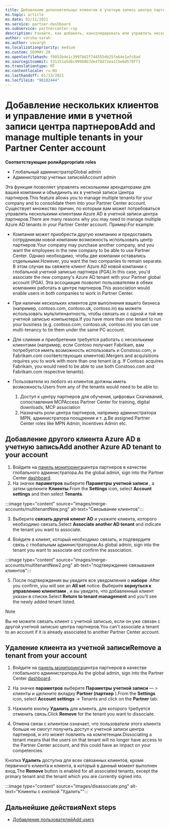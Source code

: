 ```yaml
---
title: Добавление дополнительных клиентов в учетную запись центра партнеров
ms.topic: article
ms.date: 01/11/2021
ms.service: partner-dashboard
ms.subservice: partnercenter-csp
description: Узнайте, как добавить, консолидировать или управлять несколькими клиентами Azure AD в учетной записи центра партнеров. Дополнительные сведения о некоторых причинах, по которым может потребоваться сделать это.
author: varsha-sarah
ms.author: vavargh
ms.localizationpriority: medium
ms.custom: SEOMAY.20
ms.openlocfilehash: f9852b4e1c3997b82f744555db25fe64e1afc8ad
ms.sourcegitcommit: 531151a5dbc999b8b7de478d72ea115e6d579ff1
ms.translationtype: MT
ms.contentlocale: ru-RU
ms.lasthandoff: 01/13/2021
ms.locfileid: "98182444"
---
```

# <a name="add-and-manage-multiple-tenants-in-your-partner-center-account"></a><span data-ttu-id="59405-104">Добавление нескольких клиентов и управление ими в учетной записи центра партнеров</span><span class="sxs-lookup"><span data-stu-id="59405-104">Add and manage multiple tenants in your Partner Center account</span></span>


<span data-ttu-id="59405-105">**Соответствующие роли**</span><span class="sxs-lookup"><span data-stu-id="59405-105">**Appropriate roles**</span></span>

- <span data-ttu-id="59405-106">Глобальный администратор</span><span class="sxs-lookup"><span data-stu-id="59405-106">Global admin</span></span>
- <span data-ttu-id="59405-107">Администратор учетных записей</span><span class="sxs-lookup"><span data-stu-id="59405-107">Account admin</span></span>

<span data-ttu-id="59405-108">Эта функция позволяет управлять несколькими арендаторами для вашей компании и объединить их в учетной записи Центра партнеров.</span><span class="sxs-lookup"><span data-stu-id="59405-108">This feature allows you to manage multiple tenants for your company and to consolidate them into your Partner Center account.</span></span> <span data-ttu-id="59405-109">Существует множество причин, по которым вам может потребоваться управлять несколькими клиентами Azure AD в учетной записи центра партнеров.</span><span class="sxs-lookup"><span data-stu-id="59405-109">There are many reasons why you may need to manage multiple Azure AD tenants in your Partner Center account.</span></span> <span data-ttu-id="59405-110">Пример:</span><span class="sxs-lookup"><span data-stu-id="59405-110">For example:</span></span>

- <span data-ttu-id="59405-111">Компания может приобрести другую компанию и предоставить сотрудникам новой компании возможность использовать центр партнеров.</span><span class="sxs-lookup"><span data-stu-id="59405-111">Your company may purchase another company, and you want the employees in the new company to be able to use Partner Center.</span></span> <span data-ttu-id="59405-112">Однако необходимо, чтобы две компании оставались отдельными.</span><span class="sxs-lookup"><span data-stu-id="59405-112">However, you want the two companies to remain separate.</span></span> <span data-ttu-id="59405-113">В этом случае вы свяжете клиент Azure AD новой компании с глобальной учетной записью партнера (PGA).</span><span class="sxs-lookup"><span data-stu-id="59405-113">In this case, you'd associate the new company's Azure AD tenant with your Partner global account (PGA).</span></span> <span data-ttu-id="59405-114">Эта ассоциация позволит пользователям в обеих компаниях работать в центре партнеров.</span><span class="sxs-lookup"><span data-stu-id="59405-114">This association would enable users in both companies to work in Partner Center.</span></span>

- <span data-ttu-id="59405-115">При наличии нескольких клиентов для выполнения вашего бизнеса (например, contoso.com, contoso.uk, contoso.in) вы можете использовать мультитенантность, чтобы связать их с одной и той же учетной записью компьютера.</span><span class="sxs-lookup"><span data-stu-id="59405-115">If you have more than one tenant to run your business (e.g. contoso.com, contoso.uk, contoso.in) you can use multi-tenancy to tie them under the same PC account.</span></span>

- <span data-ttu-id="59405-116">Для слияния и приобретения требуется работать с несколькими клиентами (например, если Contoso получает Fabrikam, вам потребуется иметь возможность использовать и Constoso.com, и Fabrikam.com соответствующих клиентов).</span><span class="sxs-lookup"><span data-stu-id="59405-116">Mergers and acquisitions requires you to work with more than one tenant (e.g. If Contoso acquires Fabrikam, you would need to be able to use both Constoso.com and Fabrikam.com respective tenants).</span></span>

- <span data-ttu-id="59405-117">Пользователи из любого из клиентов должны иметь возможность:</span><span class="sxs-lookup"><span data-stu-id="59405-117">Users from any of the tenants would need to be able to:</span></span>
    1.  <span data-ttu-id="59405-118">Доступ к центру партнеров для обучения, цифровых Скачиваний, сопоставления MCP</span><span class="sxs-lookup"><span data-stu-id="59405-118">Access Partner Center for training, digital downloads, MCP association</span></span>
    2.  <span data-ttu-id="59405-119">Назначать роли центра партнеров, например администратора MPN, администратора поощрения и т. д.</span><span class="sxs-lookup"><span data-stu-id="59405-119">Be assigned Partner Center roles like MPN Admin, Incentives Admin etc.</span></span>


## <a name="add-another-azure-ad-tenant-to-your-account"></a><span data-ttu-id="59405-120">Добавление другого клиента Azure AD в учетную запись</span><span class="sxs-lookup"><span data-stu-id="59405-120">Add another Azure AD tenant to your account</span></span>

1. <span data-ttu-id="59405-121">Войдите на [панель мониторинга](https://partner.microsoft.com/dashboard)центра партнеров в качестве глобального администратора.</span><span class="sxs-lookup"><span data-stu-id="59405-121">As the global admin, sign into the Partner Center [dashboard](https://partner.microsoft.com/dashboard).</span></span>
1. <span data-ttu-id="59405-122">На значке **параметров** выберите **Параметры учетной записи** , а затем щелкните **Клиенты**.</span><span class="sxs-lookup"><span data-stu-id="59405-122">From the **Settings** icon, select **Account settings** and then select **Tenants**.</span></span>
 
:::image type="content" source="images/merge-accounts/multitenantNew.png" alt-text="Связывание клиентов"::: 

3. <span data-ttu-id="59405-124">Выберите **связать другой клиент AD** и укажите клиента, которого необходимо связать.</span><span class="sxs-lookup"><span data-stu-id="59405-124">Select **Associate another AD tenant** and indicate the tenant you want to associate.</span></span>

1. <span data-ttu-id="59405-125">Войдите в клиент, который необходимо связать, и подтвердите связь с глобальным администратором.</span><span class="sxs-lookup"><span data-stu-id="59405-125">As global admin, sign into the tenant you want to associate and confirm the association.</span></span> 

:::image type="content" source="images/merge-accounts/multitenantNew2.png" alt-text="подтверждение связывания клиентов"::: 

5. <span data-ttu-id="59405-127">После подтверждения вы увидите все уведомления о **наборе** .</span><span class="sxs-lookup"><span data-stu-id="59405-127">After you confirm, you will see an **All set** notice.</span></span>  <span data-ttu-id="59405-128">Выберите **вернуться к управлению клиентами** , и вы увидите, что добавленный клиент указан в списке.</span><span class="sxs-lookup"><span data-stu-id="59405-128">Select **Return to tenant management** and you'll see the newly added tenant listed.</span></span> 
 

>[!NOTE]
><span data-ttu-id="59405-129">Вы не можете связать клиент с учетной записью, если он уже связан с другой учетной записью центра партнеров.</span><span class="sxs-lookup"><span data-stu-id="59405-129">You can't associate a tenant to an account if it is already associated to another Partner Center account.</span></span>


## <a name="remove-a-tenant-from-your-account"></a><span data-ttu-id="59405-130">Удаление клиента из учетной записи</span><span class="sxs-lookup"><span data-stu-id="59405-130">Remove a tenant from your account</span></span>
 
1. <span data-ttu-id="59405-131">Войдите на [панель мониторинга](https://partner.microsoft.com/dashboard)центра партнеров в качестве глобального администратора.</span><span class="sxs-lookup"><span data-stu-id="59405-131">As the global admin, sign into the Partner Center [dashboard](https://partner.microsoft.com/dashboard).</span></span>

1. <span data-ttu-id="59405-132">На значке **параметров** выберите **Параметры учетной записи** — > клиенты и щелкните вкладку **Partner (партнер** ).</span><span class="sxs-lookup"><span data-stu-id="59405-132">From the **Settings** icon, select **Account settings** -> Tenants and click on the **Partner** tab.</span></span>
 
3. <span data-ttu-id="59405-133">Нажмите кнопку **Удалить** для клиента, для которого требуется отменить связь.</span><span class="sxs-lookup"><span data-stu-id="59405-133">Click **Remove** for the tenant you want to dissociate.</span></span>

4. <span data-ttu-id="59405-134">Отмена связи с клиентом означает, что пользователи этого клиента больше не смогут получить доступ к учетной записи центра партнеров, и это может повлиять на компетенции.</span><span class="sxs-lookup"><span data-stu-id="59405-134">Dissociating a tenant means that the users on that tenant will no longer have access to the Partner Center account, and this could have an impact on your competencies.</span></span> 

<span data-ttu-id="59405-135">Кнопка **Удалить** доступна для всех связанных клиентов, кроме первичного клиента и клиента, в который в данный момент выполнен вход.</span><span class="sxs-lookup"><span data-stu-id="59405-135">The **Remove** button is enabled for all associated tenants, except the primary tenant and the tenant which you are currently signed into.</span></span>

:::image type="content" source="images/disassociate.png" alt-text="Клиенты с кнопкой &quot;Удалить&quot;":::
 

## <a name="next-steps"></a><span data-ttu-id="59405-137">Дальнейшие действия</span><span class="sxs-lookup"><span data-stu-id="59405-137">Next steps</span></span>

- [<span data-ttu-id="59405-138">Добавление пользователей</span><span class="sxs-lookup"><span data-stu-id="59405-138">Add users</span></span>](create-user-accounts-and-set-permissions.md)






